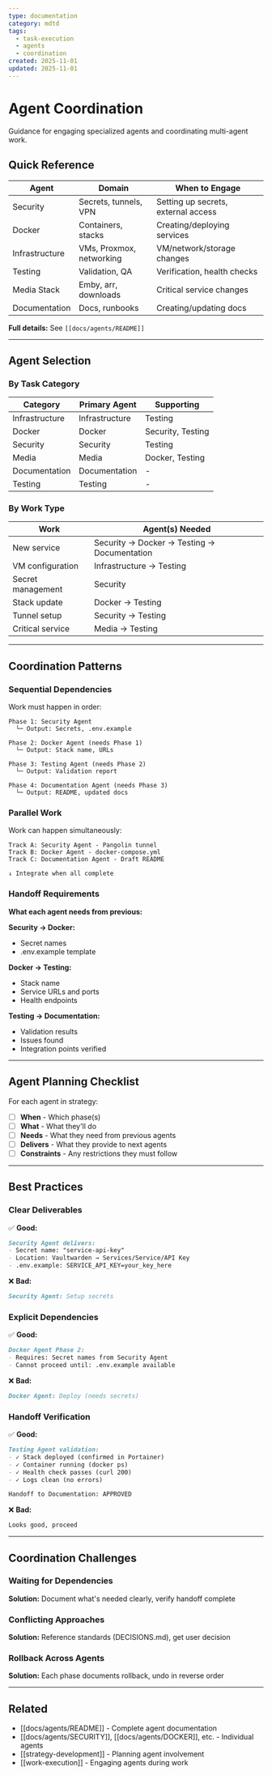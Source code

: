 ```yaml
---
type: documentation
category: mdtd
tags:
  - task-execution
  - agents
  - coordination
created: 2025-11-01
updated: 2025-11-01
---
```


# Agent Coordination

Guidance for engaging specialized agents and coordinating multi-agent work.

## Quick Reference

| Agent | Domain | When to Engage |
|-------|--------|----------------|
| Security | Secrets, tunnels, VPN | Setting up secrets, external access |
| Docker | Containers, stacks | Creating/deploying services |
| Infrastructure | VMs, Proxmox, networking | VM/network/storage changes |
| Testing | Validation, QA | Verification, health checks |
| Media Stack | Emby, arr, downloads | Critical service changes |
| Documentation | Docs, runbooks | Creating/updating docs |

**Full details:** See `[[docs/agents/README]]`

---

## Agent Selection

### By Task Category

| Category | Primary Agent | Supporting |
|----------|---------------|------------|
| Infrastructure | Infrastructure | Testing |
| Docker | Docker | Security, Testing |
| Security | Security | Testing |
| Media | Media | Docker, Testing |
| Documentation | Documentation | - |
| Testing | Testing | - |

### By Work Type

| Work | Agent(s) Needed |
|------|-----------------|
| New service | Security → Docker → Testing → Documentation |
| VM configuration | Infrastructure → Testing |
| Secret management | Security |
| Stack update | Docker → Testing |
| Tunnel setup | Security → Testing |
| Critical service | Media → Testing |

---

## Coordination Patterns

### Sequential Dependencies

Work must happen in order:

```
Phase 1: Security Agent
  └─ Output: Secrets, .env.example

Phase 2: Docker Agent (needs Phase 1)
  └─ Output: Stack name, URLs

Phase 3: Testing Agent (needs Phase 2)
  └─ Output: Validation report

Phase 4: Documentation Agent (needs Phase 3)
  └─ Output: README, updated docs
```

### Parallel Work

Work can happen simultaneously:

```
Track A: Security Agent - Pangolin tunnel
Track B: Docker Agent - docker-compose.yml
Track C: Documentation Agent - Draft README

↓ Integrate when all complete
```

### Handoff Requirements

**What each agent needs from previous:**

**Security → Docker:**
- Secret names
- .env.example template

**Docker → Testing:**
- Stack name
- Service URLs and ports
- Health endpoints

**Testing → Documentation:**
- Validation results
- Issues found
- Integration points verified

---

## Agent Planning Checklist

For each agent in strategy:

- [ ] **When** - Which phase(s)
- [ ] **What** - What they'll do
- [ ] **Needs** - What they need from previous agents
- [ ] **Delivers** - What they provide to next agents
- [ ] **Constraints** - Any restrictions they must follow

---

## Best Practices

### Clear Deliverables

✅ **Good:**
```markdown
Security Agent delivers:
- Secret name: "service-api-key"
- Location: Vaultwarden → Services/Service/API Key
- .env.example: SERVICE_API_KEY=your_key_here
```

❌ **Bad:**
```markdown
Security Agent: Setup secrets
```

### Explicit Dependencies

✅ **Good:**
```markdown
Docker Agent Phase 2:
- Requires: Secret names from Security Agent
- Cannot proceed until: .env.example available
```

❌ **Bad:**
```markdown
Docker Agent: Deploy (needs secrets)
```

### Handoff Verification

✅ **Good:**
```markdown
Testing Agent validation:
- ✓ Stack deployed (confirmed in Portainer)
- ✓ Container running (docker ps)
- ✓ Health check passes (curl 200)
- ✓ Logs clean (no errors)

Handoff to Documentation: APPROVED
```

❌ **Bad:**
```markdown
Looks good, proceed
```

---

## Coordination Challenges

### Waiting for Dependencies
**Solution:** Document what's needed clearly, verify handoff complete

### Conflicting Approaches
**Solution:** Reference standards (DECISIONS.md), get user decision

### Rollback Across Agents
**Solution:** Each phase documents rollback, undo in reverse order

---

## Related

- [[docs/agents/README]] - Complete agent documentation
- [[docs/agents/SECURITY]], [[docs/agents/DOCKER]], etc. - Individual agents
- [[strategy-development]] - Planning agent involvement
- [[work-execution]] - Engaging agents during work
